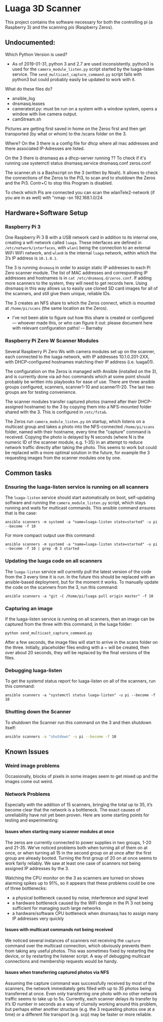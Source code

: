 # Luaga 3D Scanner

This project contains the software necessary for both the controlling pi (a Raspberry 3)
and the scanning pis (Raspberry Zeros).

## Undocumented: 
Which Python Version is used?
* As of 2019-01-31, python 3 and 2.7 are used inconsistently. python3 is used for the `camera_module_listen.py` script started by the luaga-listen service. The `send_multicast_capture_command.py` script fails with python3 but could probably easily be updated to work with it.

What do these files do?
* ansible_log
* dnsmasq.leases
* cameratest.py: must be run on a system with a window system, opens a window with live camera output.
* camStream.sh

Pictures are getting first saved in home on the Zeros first and then get transported (by what or whom) to the /scans folder on the 3.

Where? On the 3 there is a config file for dhcp where all mac addresses and there associated IP-Adresses are listed.

On the 3 there is dnsmasq as a dhcp-server running ??  To check if it's running use systemctl status dnsmasq.service
dnsmasq.conf
zeros.conf 

The scanner.sh is a Bashscript on the 3 (written by Noah). It allows to check the connections of the Zeros to the Pi3, to scan and to shutdown the Zeros and the Pi3. Contr+C to stop this Program is disabled. 

To check which Pis are connected you can scan the wlanTele2-network (if you are in as well) with "nmap -sn 192.168.1.0/24 


## Hardware+Software Setup

### Raspberry Pi 3

One Raspberry Pi 3 B with a USB network card in addition to its internal one, creating a wifi network called `luaga`. These interfaces are defined in `/etc/network/interfaces`, with `wlan1` being the connection to an external WiFi WiFi network, and `wlan0` is the internal `luaga` network, within which the 3’s IP address is `10.1.0.1`.

The 3 is running `dnsmasq` in order to assign static IP addresses to each Pi Zero scanner module. The list of MAC addresses and corresponding IP addresses and hostnames is in `cat /etc/dnsmasq.d/zeros.conf`. If adding more scanners to the system, they will need to get records here. Using dnsmasq in this way allows us to easily use cloned SD card images for all of the scanners, and still give them unique, reliable IDs.

The 3 creates an NFS share to which the Zeros connect, which is mounted at `/home/pi/scans` (the same location as the Zeros).
* I’ve not been able to figure out how this share is created or configured — whoever made this, or who can figure it out: please document here with relevant configuration paths! -- Barnaby

### Raspberry Pi Zero W Scanner Modules

Several Raspberry Pi Zero Ws with camera modules set up on the scanner, each connected to the luaga network, with IP addresses 10.1.0.201-2XX, with DHCP-configured hostnames matching their IP address (i.e. luaga01).

The configuration on the Zeros is managed with Ansible (installed on the 3), and is currently done via ad-hoc commands which at some point should probably be written into playbooks for ease of use. There are three ansible groups configured, scanners, scanner1-10 and scanner11-20. The last two groups are for testing convenience.

The scanner modules transfer captured photos (named after their DHCP-assigned hostname) to the 3 by copying them into a NFS-mounted folder shared with the 3. This is configured in `/etc/fstab`.

The Zeros run `camera_module_listen.py` on startup, which listens on a multicast group and takes a photo into the NFS-connected `/home/pi/scans` folder, named with their hostname, every time the "capture" command is received. Copying the photo is delayed by N seconds (where N is the numeric ID of the scanner module, e.g. 1-35) in an attempt to reduce network traffic directly after taking the photo. This seems to work but could be replaced with a more optimal solution in the future, for example the 3 requesting images from the scanner modules one by one.



## Common tasks

### Ensuring the luaga-listen service is running on all scanners

The `luaga-listen` service should start automatically on boot, self-updating software and running the `camera_module_listen.py` script, which stays running and waits for multicast commands. This ansible command ensures that is the case:

    ansible scanners -m systemd -a "name=luaga-listen state=started" -u pi --become -f 10

For more compact output use this command:

    ansible scanners -m systemd -a "name=luaga-listen state=started" -u pi --become -f 10 | grep -B 3 started

### Updating the luaga code on all scanners

The `luaga-listen` service will currently pull the latest version of the code from the 3 every time it is run. In the future this should be replaced with an ansible-based deployment, but for the moment it works. To manually update the code on the scanners from the 3, run this command:

    ansible scanners -a "git -C /home/pi/luaga pull origin master" -f 10

### Capturing an image

If the luaga-listen service is running on all scanners, then an image can be captured from the three with this command, in the luaga folder:

    python send_multicast_capture_command.py

After a few seconds, the image files will start to arrive in the scans folder on the three. Initially, placeholder files ending with a ~ will be created, then over about 20 seconds, they will be replaced by the final versions of the files.

### Debugging luaga-listen

To get the systemd status report for luaga-listen on all of the scanners, run this command:

    ansible scanners -a "systemctl status luaga-listen" -u pi --become -f 10

### Shutting down the Scanner

To shutdown the Scanner run this command on the 3 and then shutdown itself:

```bash
ansible scanners -a "shutdown" -u pi --become -f 10 
```


## Known Issues

### Weird image problems

Occasionally, blocks of pixels in some images seem to get mixed up and the images come out weird.

### Network Problems

Especially with the addition of 15 scanners, bringing the total up to 35, it’s become clear that the network is a bottleneck. The exact causes of unreliability have not yet been proven. Here are some starting points for testing and experimenting:

#### Issues when starting many scanner modules at once

The zeros are currently connected to power supplies in two groups, 1-20 and 21-35. We’ve noticed problems both when turning all of them on at once, or when turning all 15 in the second group on at once after the first group are already booted. Turning the first group of 20 on at once seems to work fairly reliably. We saw at least one case of scanners not being assigned IP addresses by the 3.

Watching the CPU monitor on the 3 as scanners are turned on shows alarming spikes up to 91%, so it appears that these problems could be one of three bottlenecks:
* a physical bottleneck caused by noise, interference and signal level
* a hardware bottleneck caused by the WiFi dongle in the Pi 3 not being sufficient for managing such large networks
* a hardware/software CPU bottleneck when dnsmasq has to assign many IP addresses very quickly

#### Issues with multicast commands not being received

We noticed several instances of scanners not receiving the `capture` command over the multicast connection, which obviously prevents them from taking any useful photos. This was sometimes fixed by restarting the device, or by restarting the listener script. A way of debugging multicast connections and membership requests would be handy. 

#### Issues when transferring captured photos via NFS

Assuming the capture command was successfully received by most of the scanners, the network immediately gets filled with up to 35 photos being transferred at once. Even only transferring one photo with no other network traffic seems to take up to 5s. Currently, each scanner delays its transfer by it’s ID number in seconds as a way of clumsily working around this problem, but perhaps either another structure (e.g. the 3 requesting photos one at a time) or a different file transport (e.g. scp) may be faster or more reliable.
